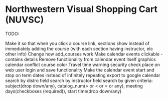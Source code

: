 # Northwestern Visual Shopping Cart (NUVSC)

TODO:

Make it so that when you click a course link, sections show instead of immediately adding the course (with each section having instructor, etc other info)
Change how add_courses work
Make calendar events clickable - contains details
Remove functionality from calendar event itself
graphics
calendar conflict course color
Travel time warning
security check
place on web
user login and save functionality
Make the calendar event start and stop on term dates instead of infinitely repeating
export to google calendar
search by distro field
search by instructor field
search by given criteria: subject(drop down/any), catalog_num(> or < or = or any), meeting days(checkboxes (required)), start time(drop down/any)
